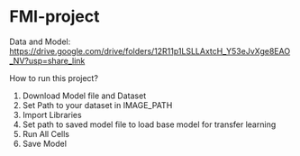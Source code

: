 # FMI-project

Data and Model: https://drive.google.com/drive/folders/12R11p1LSLLAxtcH_Y53eJvXge8EAO_NV?usp=share_link

How to run this project?

1. Download Model file and Dataset 
2. Set Path to your dataset in IMAGE_PATH
3. Import Libraries 
4. Set path to saved model file to load base model for transfer learning 
5. Run All Cells 
6. Save Model 
